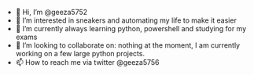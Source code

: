 - 👋 Hi, I’m @geeza5752
- 👀 I’m interested in sneakers and automating my life to make it easier
- 🌱 I’m currently always learning python, powershell and studying for my exams
- 💞️ I’m looking to collaborate on: nothing at the moment, I am currently working on a few large python projects. 
- 📫 How to reach me via twitter @geeza5756
<!---
geeza5752/geeza5752 is a ✨ special ✨ repository because its `README.md` (this file) appears on your GitHub profile.
You can click the Preview link to take a look at your changes.
--->
